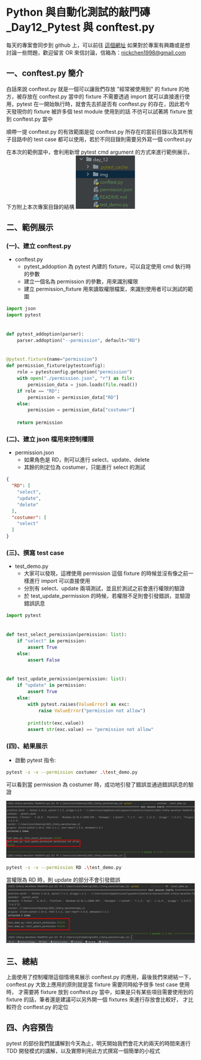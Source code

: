 # Python 與自動化測試的敲門磚_Day12_Pytest 與 conftest.py

每天的專案會同步到 github 上，可以前往 [這個網址](https://github.com/nickchen1998/2022_ithelp_marathon) 如果對於專案有興趣或是想討論一些問題，歡迎留言 OR 來信討論，信箱為：nickchen1998@gmail.com

## 一、conftest.py 簡介
白話來說 conftest.py 就是一個可以讓我們存放 "經常被使用到" 的 fixture 的地方，被存放在 conftest.py 當中的 fixture 不需要透過 import
就可以直接進行使用，pytest 在一開始執行時，就會先去抓是否有 conftest.py 的存在，因此若今天發現你的 fixture 被許多個 test module 使用到的話
不彷可以試著將 fixture 放到 conftest.py 當中

順帶一提 conftest.py 的有效範圍是從 conftest.py 所存在的當前目錄以及其所有子目路中的 test case 都可以使用，若於不同目錄則需要另外寫一個 conftest.py

在本次的範例當中，會利用新增 pytest cmd argument 的方式來進行範例展示，下方附上本次專案目錄的結構
![圖片](img/dir.jpg)

## 二、範例展示
### (一)、建立 conftest.py
- conftest.py
  - pytest_addoption 為 pytest 內建的 fixture，可以自定使用 cmd 執行時的參數
  - 建立一個名為 permission 的參數，用來識別權限
  - 建立 permission_fixture 用來讀取權限檔案，來識別使用者可以測試的範圍
```python
import json
import pytest


def pytest_addoption(parser):
    parser.addoption("--permission", default="RD")


@pytest.fixture(name="permission")
def permission_fixture(pytestconfig):
    role = pytestconfig.getoption("permission")
    with open("./permission.json", "r") as file:
        permission_data = json.loads(file.read())
    if role == "RD":
        permission = permission_data["RD"]
    else:
        permission = permission_data["costumer"]

    return permission
```

### (二)、建立 json 檔用來控制權限
- permission.json
  - 如果角色是 RD，則可以進行 select、update、delete
  - 其餘的則定位為 costumer，只能進行 select 的測試
```json
{
  "RD": [
    "select",
    "update",
    "delete"
  ],
  "costumer": [
    "select"
  ]
}
```

### (三)、撰寫 test case
- test_demo.py
  - 大家可以發現，這裡使用 permission 這個 fixture 的時候並沒有像之前一樣進行 import 可以直接使用
  - 分別有 select、update 兩項測試，並且於測試之前會進行權限的驗證
  - 於 test_update_permission 的時候，若權限不足則會引發錯誤，並驗證錯誤訊息
```python
import pytest


def test_select_permission(permission: list):
    if "select" in permission:
        assert True
    else:
        assert False


def test_update_permission(permission: list):
    if "update" in permission:
        assert True
    else:
        with pytest.raises(ValueError) as exc:
            raise ValueError("permission not allow")

        print(str(exc.value))
        assert str(exc.value) == "permission not allow"
```

### (四)、結果展示
- 啟動 pytest 指令:
```bash
pytest -s -v --permission costumer .\test_demo.py
```
可以看到當 permission 為 costumer 時，成功地引發了錯誤並通過錯誤訊息的驗證

![圖片](img/costumer.jpg)

```bash
pytest -s -v --permission RD .\test_demo.py
```
當權限為 RD 時，則 update 的部分不會引發錯誤
![圖片](img/rd.jpg)

## 三、總結
上面使用了控制權限這個情境來展示 conftest.py 的應用，最後我們來總結一下，conftest.py 大致上應用的原則就是當 fixture 需要同時給予很多 test case 使用時，
才需要將 fixture 放到 conftest.py 當中，如果是只有某些項目需要使用到的 fixture 的話，筆者還是建議可以另外開一個 fixtures 來進行存放會比較好，
才比較符合 conftest.py 的定位

## 四、內容預告
pytest 的部份我們就講解到今天為止，明天開始我們會花大約兩天的時間來進行 TDD 開發模式的講解，以及實際利用此方式撰寫一個簡單的小程式